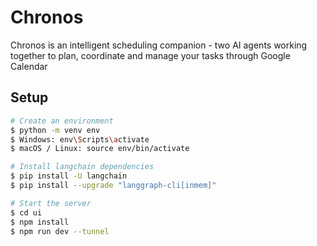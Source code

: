# Chronos
Chronos is an intelligent scheduling companion - two AI agents working together to plan, coordinate and manage your tasks through Google Calendar


## Setup
```bash
# Create an environment
$ python -m venv env
$ Windows: env\Scripts\activate
$ macOS / Linux: source env/bin/activate

# Install langchain dependencies
$ pip install -U langchain
$ pip install --upgrade "langgraph-cli[inmem]"

# Start the server
$ cd ui
$ npm install
$ npm run dev --tunnel
```